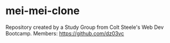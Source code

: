 # mei-mei-clone
Repository created by a Study Group from Colt Steele's Web Dev Bootcamp.
Members:
https://github.com/dz03vc
